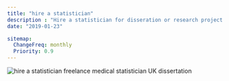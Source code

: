 ```yaml
---
title: "hire a statistician"
description : "Hire a statistician for disseration or research project online. Freelance medical statistician or statistical consultant"
date: "2019-01-23"

sitemap:
  ChangeFreq: monthly
  Priority: 0.9
---
```


<img alt="hire a statistician freelance medical statistician UK dissertation" src="/images/logo.png" title=“Statistician-Online.com”/>